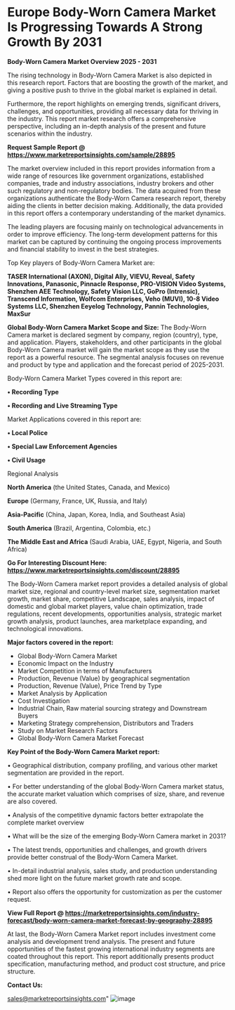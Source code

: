 # Europe Body-Worn Camera Market Is Progressing Towards A Strong Growth By 2031

<Strong> Body-Worn Camera Market Overview 2025 - 2031</strong>

The rising technology in Body-Worn Camera Market is also depicted in this research report. Factors that are boosting the growth of the market, and giving a positive push to thrive in the global market is explained in detail.

Furthermore, the report highlights on emerging trends, significant drivers, challenges, and opportunities, providing all necessary data for thriving in the industry. This report market research offers a comprehensive perspective, including an in-depth analysis of the present and future scenarios within the industry.

<strong>Request Sample Report @ <a href=https://www.marketreportsinsights.com/sample/28895>https://www.marketreportsinsights.com/sample/28895</a></strong>

The market overview included in this report provides information from a wide range of resources like government organizations, established companies, trade and industry associations, industry brokers and other such regulatory and non-regulatory bodies. The data acquired from these organizations authenticate the Body-Worn Camera research report, thereby aiding the clients in better decision making. Additionally, the data provided in this report offers a contemporary understanding of the market dynamics.

The leading players are focusing mainly on technological advancements in order to improve efficiency. The long-term development patterns for this market can be captured by continuing the ongoing process improvements and financial stability to invest in the best strategies.

Top Key players of Body-Worn Camera Market are:

<strong>TASER International (AXON), Digital Ally, VIEVU, Reveal, Safety Innovations, Panasonic, Pinnacle Response, PRO-VISION Video Systems, Shenzhen AEE Technology, Safety Vision LLC, GoPro (Intrensic), Transcend Information, Wolfcom Enterprises, Veho (MUVI), 10-8 Video Systems LLC, Shenzhen Eeyelog Technology, Pannin Technologies, MaxSur</strong>

<strong><b>Global Body-Worn Camera Market Scope and Size:</b></strong>
The Body-Worn Camera market is declared segment by company, region (country), type, and application. Players, stakeholders, and other participants in the global Body-Worn Camera market will gain the market scope as they use the report as a powerful resource. The segmental analysis focuses on revenue and product by type and application and the forecast period of 2025-2031.

Body-Worn Camera Market Types covered in this report are:

<strong>• Recording Type

• Recording and Live Streaming Type</strong>

Market Applications covered in this report are:

<strong>• Local Police

• Special Law Enforcement Agencies

• Civil Usage</strong> 

Regional Analysis

<strong>North America</strong> (the United States, Canada, and Mexico)

<strong>Europe</strong> (Germany, France, UK, Russia, and Italy)

<strong>Asia-Pacific</strong> (China, Japan, Korea, India, and Southeast Asia)

<strong>South America</strong> (Brazil, Argentina, Colombia, etc.)

<strong>The Middle East and Africa</strong> (Saudi Arabia, UAE, Egypt, Nigeria, and South Africa)

<strong>Go For Interesting Discount Here: <a href=https://www.marketreportsinsights.com/discount/28895>https://www.marketreportsinsights.com/discount/28895</a></strong>

The Body-Worn Camera market report provides a detailed analysis of global market size, regional and country-level market size, segmentation market growth, market share, competitive Landscape, sales analysis, impact of domestic and global market players, value chain optimization, trade regulations, recent developments, opportunities analysis, strategic market growth analysis, product launches, area marketplace expanding, and technological innovations.

<strong><b>Major factors covered in the report:</b></strong>
<ul>
  <li>Global Body-Worn Camera Market </li>
  <li>Economic Impact on the Industry</li>
  <li>Market Competition in terms of Manufacturers</li>
  <li>Production, Revenue (Value) by geographical segmentation</li>
  <li>Production, Revenue (Value), Price Trend by Type</li>
  <li>Market Analysis by Application</li>
  <li>Cost Investigation</li>
  <li>Industrial Chain, Raw material sourcing strategy and Downstream Buyers</li>
  <li>Marketing Strategy comprehension, Distributors and Traders</li>
  <li>Study on Market Research Factors</li>
  <li>Global Body-Worn Camera Market Forecast</li>
</ul>

<strong><b>Key Point of the Body-Worn Camera Market report:</b></strong>

• Geographical distribution, company profiling, and various other market segmentation are provided in the report.

• For better understanding of the global Body-Worn Camera market status, the accurate market valuation which comprises of size, share, and revenue are also covered.

• Analysis of the competitive dynamic factors better extrapolate the complete market overview

• What will be the size of the emerging Body-Worn Camera market in 2031?

• The latest trends, opportunities and challenges, and growth drivers provide better construal of the Body-Worn Camera Market.

• In-detail industrial analysis, sales study, and production understanding shed more light on the future market growth rate and scope.

• Report also offers the opportunity for customization as per the customer request.

<strong><b>View Full Report @ <a href=https://marketreportsinsights.com/industry-forecast/body-worn-camera-market-forecast-by-geography-28895>https://marketreportsinsights.com/industry-forecast/body-worn-camera-market-forecast-by-geography-28895</a></b></strong>


At last, the Body-Worn Camera Market report includes investment come analysis and development trend analysis. The present and future opportunities of the fastest growing international industry segments are coated throughout this report. This report additionally presents product specification, manufacturing method, and product cost structure, and price structure.

<strong>Contact Us:</strong>

sales@marketreportsinsights.com"
![image](https://github.com/user-attachments/assets/9ce7815a-bb60-4843-9147-51f0a60a198b)
